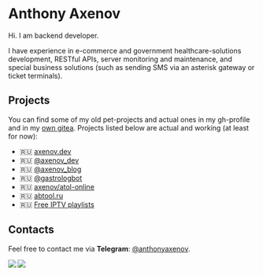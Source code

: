 # Anthony Axenov

Hi. 
I am backend developer.

I have experience in e-commerce and government healthcare-solutions development, RESTful APIs, server monitoring and maintenance, and special business solutions (such as sending SMS via an asterisk gateway or ticket terminals).

## Projects

You can find some of my old pet-projects and actual ones in my gh-profile and in my [own gitea](http://git.axenov.dev/explore/repos).
Projects listed below are actual and working (at least for now):
* 🇷🇺 [axenov.dev](https://axenov.dev)
* 🇷🇺 [@axenov_dev](https://t.me/axenov_dev)
* 🇷🇺 [@axenov_blog](https://t.me/axenov_blog)
* 🇷🇺 [@gastrologbot](https://t.me/@gastrologbot)
* 🇷🇺 [axenov/atol-online](https://packagist.org/packages/axenov/atol-online)
* 🇷🇺 [abtool.ru](https://abtool.ru)
* 🇷🇺 [Free IPTV playlists](https://iptv.axenov.dev)

## Contacts

Feel free to contact me via **Telegram**: [@anthonyaxenov](https://t.me/anthonyaxenov).

<img align="left" src="https://github-readme-stats.vercel.app/api/top-langs/?username=anthonyaxenov&layout=compact&hide_border=true&langs_count=8&theme=dark" />

<img align="left" src="https://github-readme-stats.vercel.app/api?username=anthonyaxenov&layout=compact&show_icons=true&hide_border=true&theme=dark" />
